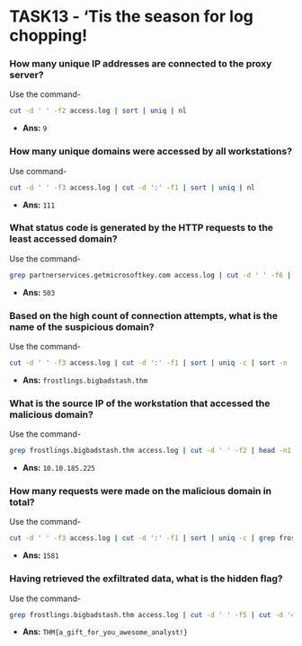 # TASK13 - ‘Tis the season for log chopping!
### How many unique IP addresses are connected to the proxy server?
Use the command-
```bash
cut -d ' ' -f2 access.log | sort | uniq | nl
```
- **Ans:** `9`
### How many unique domains were accessed by all workstations?
Use command-
```bash
cut -d ' ' -f3 access.log | cut -d ':' -f1 | sort | uniq | nl
```
- **Ans:** `111`
### What status code is generated by the HTTP requests to the least accessed domain?
Use the command-
```bash
grep partnerservices.getmicrosoftkey.com access.log | cut -d ' ' -f6 | head
```
- **Ans:** `503`
### Based on the high count of connection attempts, what is the name of the suspicious domain?
Use the command-
```bash
cut -d ' ' -f3 access.log | cut -d ':' -f1 | sort | uniq -c | sort -n | tail -n 10
```
- **Ans:** `frostlings.bigbadstash.thm`
### What is the source IP of the workstation that accessed the malicious domain?
Use the command- 
```bash
grep frostlings.bigbadstash.thm access.log | cut -d ' ' -f2 | head -n1
```
- **Ans:** `10.10.185.225`
### How many requests were made on the malicious domain in total?
Use the command-
```bash
cut -d ' ' -f3 access.log | cut -d ':' -f1 | sort | uniq -c | grep frostlings.bigbadstash.thm
```
- **Ans:** `1581`
### Having retrieved the exfiltrated data, what is the hidden flag?
Use the command-
```bash
grep frostlings.bigbadstash.thm access.log | cut -d ' ' -f5 | cut -d '=' -f2 | base64 -d | grep THM
```
- **Ans:** `THM{a_gift_for_you_awesome_analyst!}`
